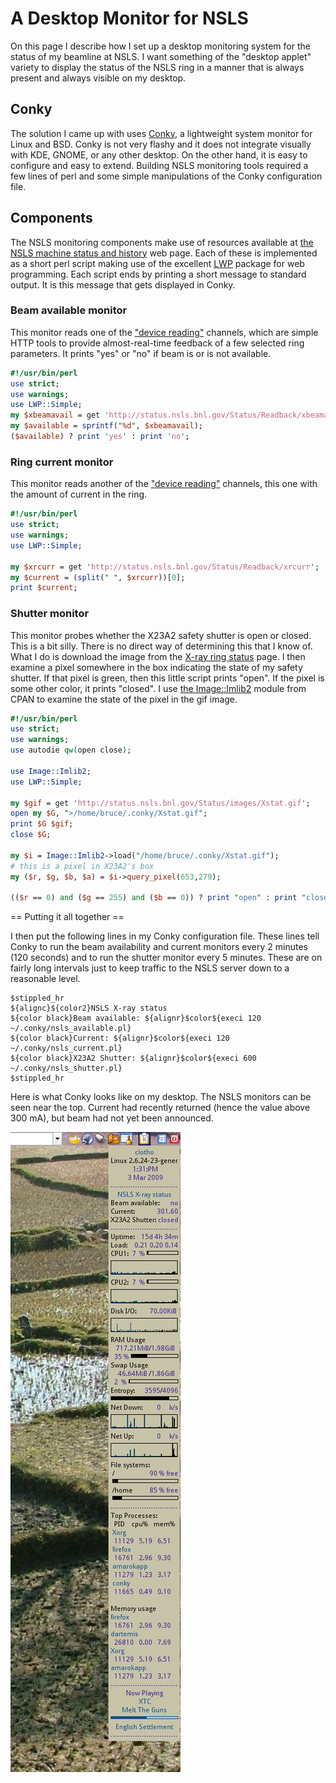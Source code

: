 A Desktop Monitor for NSLS
==========================

On this page I describe how I set up a desktop monitoring system for
the status of my beamline at NSLS.  I want something of the "desktop
applet" variety to display the status of the NSLS ring in a manner
that is always present and always visible on my desktop.


## Conky

The solution I came up with uses
[Conky](http://conky.sourceforge.net/), a lightweight system monitor
for Linux and BSD.  Conky is not very flashy and it does not integrate
visually with KDE, GNOME, or any other desktop.  On the other hand, it
is easy to configure and easy to extend.  Building NSLS monitoring
tools required a few lines of perl and some simple manipulations of
the Conky configuration file.

## Components

The NSLS monitoring components make use of resources available at
[the NSLS machine status and history](http://www.nsls.bnl.gov/facility/machine/)
web page.  Each of these is implemented as a short perl script making
use of the excellent [LWP](http://search.cpan.org/~gaas/libwww-perl/)
package for web programming.  Each script ends by printing a short
message to standard output.  It is this message that gets displayed in
Conky.

### Beam available monitor

This monitor reads one of the
["device reading"](http://status.nsls.bnl.gov/cgi-bin/readdev.pl)
channels, which are simple HTTP tools to provide almost-real-time
feedback of a few selected ring parameters.  It prints "yes" or "no"
if beam is or is not available.

```perl
#!/usr/bin/perl
use strict;
use warnings;
use LWP::Simple;
my $xbeamavail = get 'http://status.nsls.bnl.gov/Status/Readback/xbeamavail';
my $available = sprintf("%d", $xbeamavail);
($available) ? print 'yes' : print 'no';
```

### Ring current monitor

This monitor reads another of the
["device reading"](http://status.nsls.bnl.gov/cgi-bin/readdev.pl)
channels, this one with the amount of current in the ring.

```perl
#!/usr/bin/perl
use strict;
use warnings;
use LWP::Simple;

my $xrcurr = get 'http://status.nsls.bnl.gov/Status/Readback/xrcurr';
my $current = (split(" ", $xrcurr))[0];
print $current;
```

### Shutter monitor

This monitor probes whether the X23A2 safety shutter is open or
closed.  This is a bit silly.  There is no direct way of determining
this that I know of.  What I do is download the image from the
[X-ray ring status](http://status.nsls.bnl.gov/Status/xstat.html)
page.  I then examine a pixel somewhere in the box indicating the
state of my safety shutter.  If that pixel is green, then this little
script prints "open".  If the pixel is some other color, it prints
"closed".  I use
[the Image::Imlib2](http://search.cpan.org/~lbrocard/Image-Imlib2)
module from CPAN to examine the state of the pixel in the gif image.

```perl
#!/usr/bin/perl
use strict;
use warnings;
use autodie qw(open close);

use Image::Imlib2;
use LWP::Simple;

my $gif = get 'http://status.nsls.bnl.gov/Status/images/Xstat.gif';
open my $G, ">/home/bruce/.conky/Xstat.gif";
print $G $gif;
close $G;

my $i = Image::Imlib2->load("/home/bruce/.conky/Xstat.gif");
# this is a pixel in X23A2's box
my ($r, $g, $b, $a) = $i->query_pixel(653,279);

(($r == 0) and ($g == 255) and ($b == 0)) ? print "open" : print "closed";
```

== Putting it all together ==

I then put the following lines in my Conky configuration file.  These
lines tell Conky to run the beam availability and current monitors
every 2 minutes (120 seconds) and to run the shutter monitor every 5
minutes.  These are on fairly long intervals just to keep traffic to
the NSLS server down to a reasonable level.

```
$stippled_hr
${alignc}${color2}NSLS X-ray status
${color black}Beam available: ${alignr}$color${execi 120 ~/.conky/nsls_available.pl}
${color black}Current: ${alignr}$color${execi 120 ~/.conky/nsls_current.pl}
${color black}X23A2 Shutter: ${alignr}$color${execi 600 ~/.conky/nsls_shutter.pl}
$stippled_hr
```

Here is what Conky looks like on my desktop.  The NSLS monitors can be
seen near the top.  Current had recently returned (hence the value
above 300 mA), but beam had not yet been announced.

![Conky monitoring NSLS](photos/conkyscreenshot.png)
